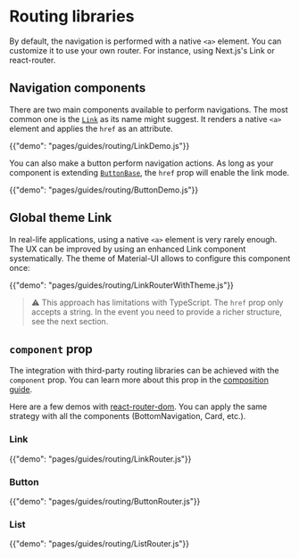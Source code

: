 # Routing libraries

<p class="description">By default, the navigation is performed with a native <code>&lt;a&gt;</code> element. You can customize it to use your own router. For instance, using Next.js's Link or react-router.</p>

## Navigation components

There are two main components available to perform navigations.
The most common one is the [`Link`](/components/link/) as its name might suggest.
It renders a native `<a>` element and applies the `href` as an attribute.

{{"demo": "pages/guides/routing/LinkDemo.js"}}

You can also make a button perform navigation actions.
As long as your component is extending [`ButtonBase`](/components/buttons/#complex-buttons), the `href` prop will enable the link mode.

{{"demo": "pages/guides/routing/ButtonDemo.js"}}

## Global theme Link

In real-life applications, using a native `<a>` element is very rarely enough.
The UX can be improved by using an enhanced Link component systematically.
The theme of Material-UI allows to configure this component once:

{{"demo": "pages/guides/routing/LinkRouterWithTheme.js"}}

> ⚠️ This approach has limitations with TypeScript. The `href` prop only accepts a string.
> In the event you need to provide a richer structure, see the next section.

## `component` prop

The integration with third-party routing libraries can be achieved with the `component` prop.
You can learn more about this prop in the [composition guide](/guides/composition/#component-prop).

Here are a few demos with [react-router-dom](https://github.com/ReactTraining/react-router).
You can apply the same strategy with all the components (BottomNavigation, Card, etc.).

### Link

{{"demo": "pages/guides/routing/LinkRouter.js"}}

### Button

{{"demo": "pages/guides/routing/ButtonRouter.js"}}

### List

{{"demo": "pages/guides/routing/ListRouter.js"}}
